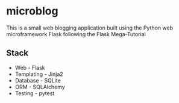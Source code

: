 # microblog
This is a small web blogging application built using the Python web microframework Flask following the Flask Mega-Tutorial

## Stack
* Web - Flask
* Templating - Jinja2
* Database - SQLite
* ORM - SQLAlchemy
* Testing - pytest
